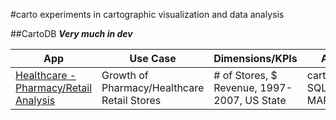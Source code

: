 #carto
experiments in cartographic visualization and data analysis

##CartoDB
***Very much in dev***
<!--
* [Healthcare - Pharmacy/Retail Analysis](http://timoco.github.io/labs/carto/timoco_carto_examples.html)	
* CartoDB elements:
    * cartodb.js
    * SQL API
    * MAPS API
* Other JS elements:
    * Leaflet.js via cartodb.js
    * jQuery
-->
App | Use Case | Dimensions/KPIs | APIs | Notes
------- | ------- | ------ | -------- | ------- 
[Healthcare - Pharmacy/Retail Analysis](http://timoco.github.io/labs/carto/timoco_carto_examples.html) | Growth of Pharmacy/Healthcare Retail Stores | # of Stores, $ Revenue, 1997-2007, US State | cartodb.js, SQL API, MAPS API | demo CartoDB JS libs

